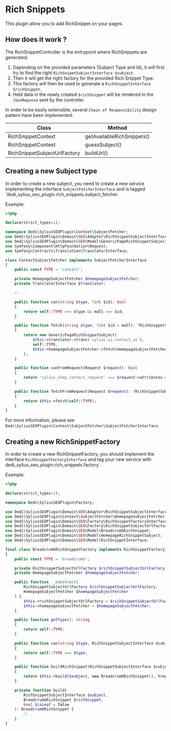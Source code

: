 # Rich Snippets

This plugin allow you to add RichSnippet on your pages.

## How does it work ?

The RichSnippetController is the entrypoint where RichSnippets are generated.

1. Depending on the provided parameters (Subject Type and Id), it will first try to find the right `RichSnipetSubjectInterface $subject`.
2. Then it will get the right factory for the provided Rich Snippet Type.
3. This factory will then be used to generate a `RichSnippetInterface $richSnippet`.
4. Held data in the newly created `$richSnippet` will be rendered in the `JSonReponse` sent by the controller. 

In order to be easily extensible, several `Chain of Responsibility` design pattern have been implemented.

| Class | Method |
| ----- | ------ |
| RichSnippetContext | getAvailableRichSnippets() |
| RichSnippetContext | guessSubject() |
| RichSnippetSubjectUrlFactory | buildUrl() |

## Creating a new Subject type

In order to create a new subject, you need to create a new service implementing the interface `SubjectFetcherInterface` and is tagged `̀dedi_sylius_seo_plugin.rich_snippets.subject_fetcher.

Example:

```php
<?php

declare(strict_types=1);

namespace Dedi\SyliusSEOPlugin\Context\SubjectFetcher;
use Dedi\SyliusSEOPlugin\Domain\SEO\Adapter\RichSnippetSubjectInterface;
use Dedi\SyliusSEOPlugin\Domain\SEO\Model\GenericPageRichSnippetSubject;
use Symfony\Component\HttpFoundation\Request;
use Symfony\Contracts\Translation\TranslatorInterface;

class ContactSubjectFetcher implements SubjectFetcherInterface
{
    public const TYPE = 'contact';

    private HomepageSubjectFetcher $homepageSubjectFetcher;
    private TranslatorInterface $translator;

    // ...

    public function can(string $type, ?int $id): bool
    {
        return self::TYPE === $type && null === $id;
    }

    public function fetch(string $type, ?int $id = null): ?RichSnippetSubjectInterface
    {
        return new GenericPageRichSnippetSubject(
            $this->translator->trans('sylius.ui.contact_us'),
            self::TYPE,
            $this->homepageSubjectFetcher->fetch(HomepageSubjectFetcher::TYPE)
        );
    }

    public function canFromRequest(Request $request): bool
    {
        return 'sylius_shop_contact_request' === $request->attributes->get('_route');
    }

    public function fetchFromRequest(Request $request): ?RichSnippetSubjectInterface
    {
        return $this->fetch(self::TYPE);
    }
}
``` 

For more information, please see `Dedi\SyliusSEOPlugin\Context\SubjectFetcher\SubjectFetcherInterface`.

## Creating a new RichSnippetFactory

In order to create a new RichSnippetFactory, you should implement the interface `RichSnippetFactoryInterface` and tag your new service with dedi_sylius_seo_plugin.rich_snippets.factory`.

Example:

```php
<?php

declare(strict_types=1);

namespace Dedi\SyliusSEOPlugin\Factory;

use Dedi\SyliusSEOPlugin\Domain\SEO\Adapter\RichSnippetSubjectInterface;
use Dedi\SyliusSEOPlugin\Context\SubjectFetcher\HomepageSubjectFetcher;
use Dedi\SyliusSEOPlugin\Domain\SEO\Factory\RichSnippetFactoryInterface;
use Dedi\SyliusSEOPlugin\Domain\SEO\Factory\RichSnippetSubjectUrlFactory;
use Dedi\SyliusSEOPlugin\Domain\SEO\Model\BreadcrumbRichSnippet;
use Dedi\SyliusSEOPlugin\Domain\SEO\Model\HomepageRichSnippetSubject;
use Dedi\SyliusSEOPlugin\Domain\SEO\Model\RichSnippetInterface;

final class BreadcrumbRichSnippetFactory implements RichSnippetFactoryInterface
{
    public const TYPE = 'breadcrumb';

    private RichSnippetSubjectUrlFactory $richSnippetSubjectUrlFactory;
    private HomepageSubjectFetcher $homepageSubjectFetcher;

    public function __construct(
        RichSnippetSubjectUrlFactory $richSnippetSubjectUrlFactory,
        HomepageSubjectFetcher $homepageSubjectFetcher
    ) {
        $this->richSnippetSubjectUrlFactory = $richSnippetSubjectUrlFactory;
        $this->homepageSubjectFetcher = $homepageSubjectFetcher;
    }

    public function getType(): string
    {
        return self::TYPE;
    }

    public function can(string $type, RichSnippetSubjectInterface $subject): bool
    {
        return self::TYPE === $type;
    }

    public function buildRichSnippet(RichSnippetSubjectInterface $subject): RichSnippetInterface
    {
        return $this->build($subject, new BreadcrumbRichSnippet(), true);
    }

    private function build(
        RichSnippetSubjectInterface $subject,
        BreadcrumbRichSnippet $richSnippet,
        bool $isLeaf = false
    ): BreadcrumbRichSnippet {
        // ...
    }
}
```
